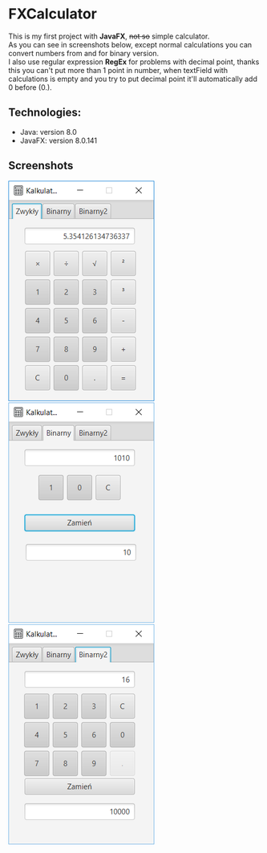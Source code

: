 # FXCalculator
   This is my first project with <b>JavaFX</b>, <s>not so</s> simple calculator.<br />
   As you can see in screenshots below, except normal calculations you can convert numbers from and for binary version.<br />
   I also use regular expression <b>RegEx</b> for problems with decimal point, thanks this you can't put more than 1 point in number, when    textField with calculations is empty and you try to put decimal point it'll automatically add 0 before (0.).<br />

## Technologies:
   <ul>
       <li>Java: version 8.0</li>
       <li>JavaFX: version 8.0.141</li>
   </ul>

## Screenshots
   <img src="kalkulator_1.png"><img src="kalkulator_2.png"><img src="kalkulator_3.png">
